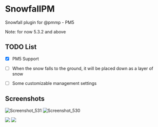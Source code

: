 # SnowfallPM
Snowfall plugin for @pmmp - PM5

Note: for now 5.3.2  and above

## TODO List
- [X] PM5 Support
- [ ] When the snow falls to the ground, it will be placed down as a layer of snow
- [ ] Some customizable management settings


## Screenshots
![Screenshot_531](https://github.com/nxpinhum5326/SnowfallPM/assets/120848089/af478c7b-429c-451e-8320-bd2ad96cb1cc)
![Screenshot_530](https://github.com/nxpinhum5326/SnowfallPM/assets/120848089/bdcdaf8e-485e-44ad-81f0-c3407fd5d4a6)

[![](https://poggit.pmmp.io/shield.state/SnowfallPM)](https://poggit.pmmp.io/p/SnowfallPM)
<a href="https://poggit.pmmp.io/p/SnowfallPM"><img src="https://poggit.pmmp.io/shield.state/SnowfallPM"></a>
